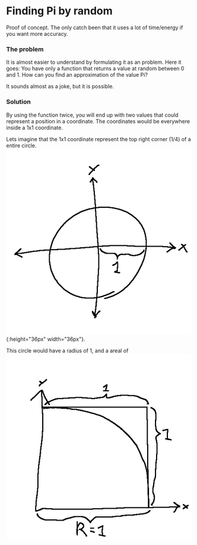 # Finding Pi by random
Proof of concept. The only catch been that it uses a lot of time/energy if you want more accuracy.

### The problem
It is almost easier to understand by formulating it as an problem. Here it goes:
You have only a function that returns a value at random between 0 and 1. How can you find an approximation of the value Pi?

It sounds almost as a joke, but it is possible. 

### Solution
By using the function twice, you will end up with two values that could represent a position in a coordinate. The coordinates would be everywhere inside a 1x1 coordinate. 

Lets imagine that the 1x1 coordinate represent the top right corner (1/4) of a entire circle. 
![Relation|](img/ballen.png){:height="36px" width="36px"}.




This circle would have a radius of 1, and a areal of 
![Zoom](img/zoom.png)
